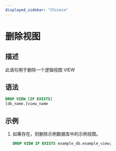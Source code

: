 ```yaml
---
displayed_sidebar: "Chinese"
---
```


# 删除视图

## 描述

此语句用于删除一个逻辑视图 VIEW

## 语法

```sql
DROP VIEW [IF EXISTS]
[db_name.]view_name
```

## 示例

1. 如果存在，则删除示例数据库中的示例视图。

    ```sql
    DROP VIEW IF EXISTS example_db.example_view;
    ```